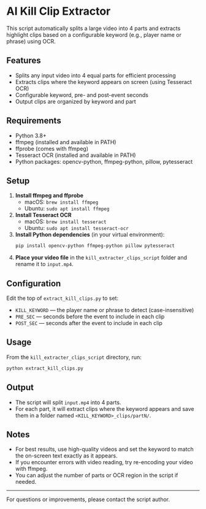 # AI Kill Clip Extractor

This script automatically splits a large video into 4 parts and extracts highlight clips based on a configurable keyword (e.g., player name or phrase) using OCR.

## Features
- Splits any input video into 4 equal parts for efficient processing
- Extracts clips where the keyword appears on screen (using Tesseract OCR)
- Configurable keyword, pre- and post-event seconds
- Output clips are organized by keyword and part

## Requirements
- Python 3.8+
- ffmpeg (installed and available in PATH)
- ffprobe (comes with ffmpeg)
- Tesseract OCR (installed and available in PATH)
- Python packages: opencv-python, ffmpeg-python, pillow, pytesseract

## Setup
1. **Install ffmpeg and ffprobe**
   - macOS: `brew install ffmpeg`
   - Ubuntu: `sudo apt install ffmpeg`
2. **Install Tesseract OCR**
   - macOS: `brew install tesseract`
   - Ubuntu: `sudo apt install tesseract-ocr`
3. **Install Python dependencies** (in your virtual environment):
   ```sh
   pip install opencv-python ffmpeg-python pillow pytesseract
   ```
4. **Place your video file** in the `kill_extracter_clips_script` folder and rename it to `input.mp4`.

## Configuration
Edit the top of `extract_kill_clips.py` to set:
- `KILL_KEYWORD` — the player name or phrase to detect (case-insensitive)
- `PRE_SEC` — seconds before the event to include in each clip
- `POST_SEC` — seconds after the event to include in each clip

## Usage
From the `kill_extracter_clips_script` directory, run:
```sh
python extract_kill_clips.py
```

## Output
- The script will split `input.mp4` into 4 parts.
- For each part, it will extract clips where the keyword appears and save them in a folder named `<KILL_KEYWORD>_clips/partN/`.

## Notes
- For best results, use high-quality videos and set the keyword to match the on-screen text exactly as it appears.
- If you encounter errors with video reading, try re-encoding your video with ffmpeg.
- You can adjust the number of parts or OCR region in the script if needed.

---

For questions or improvements, please contact the script author.
